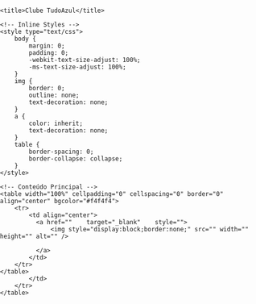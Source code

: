 <html xmlns="http://www.w3.org/1999/xhtml">
<head>
    <meta http-equiv="Content-Type" content="text/html; charset=UTF-8">
    <meta name="viewport" content="width=device-width, initial-scale=1.0">

   
    
    <title>Clube TudoAzul</title>

    <!-- Inline Styles -->
    <style type="text/css">
        body {
            margin: 0;
            padding: 0;
            -webkit-text-size-adjust: 100%;
            -ms-text-size-adjust: 100%;
        }
        img {
            border: 0;
            outline: none;
            text-decoration: none;
        }
        a {
            color: inherit;
            text-decoration: none;
        }
        table {
            border-spacing: 0;
            border-collapse: collapse;
        }
    </style>
</head>
<body style="padding:0;margin:0;">
   
    <!-- Conteúdo Principal -->
    <table width="100%" cellpadding="0" cellspacing="0" border="0" align="center" bgcolor="#f4f4f4">       
        <tr>
            <td align="center">               
              <a href=""    target="_blank"    style="">
                  <img style="display:block;border:none;" src="" width="" height="" alt="" />
                
              </a>   
            </td>
        </tr>
    </table>
            </td>
        </tr>
    </table>

  
<custom name="opencounter" type="tracking"/>
</body>
</html>  
